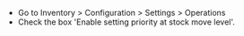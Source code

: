 - Go to Inventory > Configuration > Settings > Operations
- Check the box 'Enable setting priority at stock move level'.
